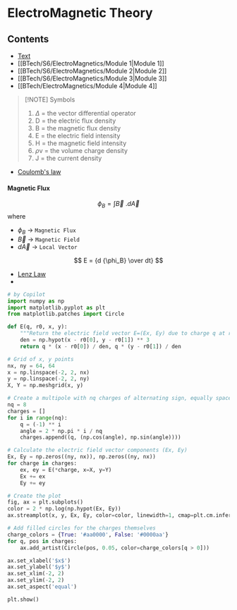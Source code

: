 # ElectroMagnetic Theory
## Contents
- [Text](https://drive.google.com/file/d/1lFXMNLvuTDy1JrL4NnVrQtpwg9xTWLt3/view?usp=drive_link)
- [[BTech/S6/ElectroMagnetics/Module 1|Module 1]] 
- [[BTech/S6/ElectroMagnetics/Module 2|Module 2]]
- [[BTech/S6/ElectroMagnetics/Module 3|Module 3]]
- [[BTech/ElectroMagnetics/Module 4|Module 4]]


> [!NOTE] Symbols
> 1. $\Delta$ = the vector differential operator
> 2. D = the electric flux density
> 3. B = the magnetic flux density
> 4. E = the electric field intensity
> 5. H = the magnetic field intensity
> 6. $\rho$v = the volume charge density
> 7. J = the current density

- [Coulomb's law](BTech/S6/ElectroMagnetics/coulomb's%20law.md)

#### Magnetic Flux
$$
\phi_B = \int \overrightarrow B \ . d \overrightarrow A
$$
where
- $\phi_B$ ->  `Magnetic Flux`
- $\overrightarrow B$ -> `Magnetic Field`
- $d\overrightarrow A$ -> `Local Vector`

$$
E  = {d {\phi_B} \over dt}
$$
- [Lenz Law](lenz%20law)
- 


```python
# by Copilot
import numpy as np
import matplotlib.pyplot as plt
from matplotlib.patches import Circle

def E(q, r0, x, y):
    """Return the electric field vector E=(Ex, Ey) due to charge q at r0."""
    den = np.hypot(x - r0[0], y - r0[1]) ** 3
    return q * (x - r0[0]) / den, q * (y - r0[1]) / den

# Grid of x, y points
nx, ny = 64, 64
x = np.linspace(-2, 2, nx)
y = np.linspace(-2, 2, ny)
X, Y = np.meshgrid(x, y)

# Create a multipole with nq charges of alternating sign, equally spaced on the unit circle.
nq = 8
charges = []
for i in range(nq):
    q = (-1) ** i
    angle = 2 * np.pi * i / nq
    charges.append((q, (np.cos(angle), np.sin(angle))))

# Calculate the electric field vector components (Ex, Ey)
Ex, Ey = np.zeros((ny, nx)), np.zeros((ny, nx))
for charge in charges:
    ex, ey = E(*charge, x=X, y=Y)
    Ex += ex
    Ey += ey

# Create the plot
fig, ax = plt.subplots()
color = 2 * np.log(np.hypot(Ex, Ey))
ax.streamplot(x, y, Ex, Ey, color=color, linewidth=1, cmap=plt.cm.inferno, density=2, arrowstyle='->', arrowsize=1.5)

# Add filled circles for the charges themselves
charge_colors = {True: '#aa0000', False: '#0000aa'}
for q, pos in charges:
    ax.add_artist(Circle(pos, 0.05, color=charge_colors[q > 0]))

ax.set_xlabel('$x$')
ax.set_ylabel('$y$')
ax.set_xlim(-2, 2)
ax.set_ylim(-2, 2)
ax.set_aspect('equal')

plt.show()

```